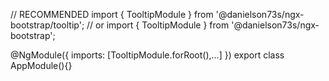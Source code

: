 // RECOMMENDED
import { TooltipModule } from '@danielson73s/ngx-bootstrap/tooltip';
// or
import { TooltipModule } from '@danielson73s/ngx-bootstrap';

@NgModule({
  imports: [TooltipModule.forRoot(),...]
})
export class AppModule(){}
